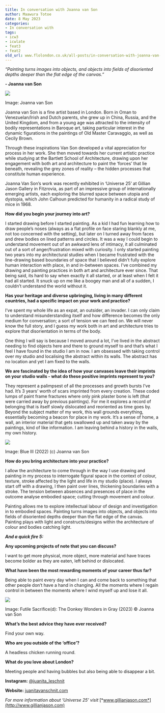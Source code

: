 ```yaml
---
title: In conversation with Joanna van Son
author: Maawura Totoe
date: 8 May 2023
categories:
- In conversation with
tags:
- icw3
- icwlate
- feat3
- feat2
old_url: www.flolondon.co.uk/all-posts/in-conversation-with-joanna-van-son.html
---
```


*“Painting turns images into objects, and objects into fields of disoriented depths deeper than the flat edge of the canvas.”*

**- Joanna van Son**

![](https://images.squarespace-cdn.com/content/v1/5c9534c4af4683461d462c6b/860e5a2a-1d8e-4ec2-ba14-100ea3d2da87/Image_003+%281%29.jpg)

Image: Joanna van Son

Joanna van Son is a fine artist based in London. Born in Oman to Venezuelan/Irish and Dutch parents, she grew up in China, Russia, and the United Kingdom, and from a young age was attracted to the intensity of bodily representations in Baroque art, taking particular interest in the dynamic figurations in the paintings of Old Master Caravaggio, as well as Cecily Brown.

Through these inspirations Van Son developed a vital appreciation for process in her work. She then moved towards her current artistic practice while studying at the Bartlett School of Architecture, drawing upon her engagement with both art and architecture to paint the ‘forces’ that lie beneath, revealing the grey zones of reality – the hidden processes that constitute human experience.

Joanna Van Son’s work was recently exhibited in ‘Universe 25’ at Gillian Jason Gallery in Fitzrovia, as part of an impressive group of internationally emerging artists, each exploring the blurred space between utopia and dystopia, which John Calhoun predicted for humanity in a radical study of mice in 1968.

**How did you begin your journey into art?**

I started drawing before I started painting. As a kid I had fun learning how to draw people’s noses (always as a flat profile on face staring blankly at me, not too concerned with the setting), but later on I turned away from faces and drew bodies on lined patterns and circles. It was a way I could begin to understand movement out of an awkward lens of intimacy, it all culminated out of a sort of anger/frustration mixed with curiosity. I only started painting two years into my architectural studies when I became frustrated with the line-drawing based boundaries of space that I believed didn’t fully explore human interaction with place, in and in-between spaces. I’ve combined my drawing and painting practices in both art and architecture ever since. That being said, its hard to say when exactly it all started, or at least when I felt it had all started. It snuck up on me like a boogey man and all of a sudden, I couldn’t understand the world without it.

**Has your heritage and diverse upbringing, living in many different countries, had a specific impact on your work and practice?**

I’ve spent my whole life as an expat, an outsider, an invader. I can only claim to understand misunderstanding itself and how difference becomes the only medium for conversation; a sort of tension we can feed on. We will never know the full story, and I guess my work both in art and architecture tries to explore that disorientation in terms of the body.

One thing I will say is because I moved around a lot, I’ve lived in the abstract needing to find objects here and there to ground myself to and that’s what I feel I have found in the studio I am in now. I am obsessed with taking control over my studio and localising the abstract within its walls. The abstract has no location and yet I am fixed to the walls.

**We are fascinated by the idea of how your canvases leave their imprints on your studio walls - what do these positive imprints represent to you?**

They represent a palimpsest of all the processes and growth bursts I’ve had. It’s 3 years’ worth of scars imprinted from every creation. These coded lumps of paint frame fractures where only pink plaster bone is left (that were carried away by previous paintings). For me it explores a record of belonging that is itself slowly dislocated and reoriented as time goes by. Beyond the subject matter of my work, this wall grounds everything, essentially becoming a beacon for place in my work. It’s a sense of home, a wall, an interior material that gets swallowed up and taken away by the paintings, kind of like information. I am leaving behind a history in the walls, my own history.

![](https://images.squarespace-cdn.com/content/v1/5c9534c4af4683461d462c6b/6d1b08f7-f083-4d9c-9063-be14d12526b1/JVS-PAI-0002-image-4+%281%29.jpg)

Image: Blue III (2022) (c) Joanna van Son

**How do you bring architecture into your practice?**

I allow the architecture to come through in the way I use drawing and painting in my process to interrogate figural space in the context of colour, texture, stroke affected by the light and life in my studio (place). I always start off with a drawing, I then paint over lines, thickening boundaries with a stroke. The tension between absences and presences of place in the outcome analyse embodied space; cutting through movement and colour.

Painting allows me to explore intellectual labour of design and investigation in to embodied spaces. Painting turns images into objects, and objects into fields of disoriented depths deeper than the flat edge of the canvas. Painting plays with light and constructs/designs within the architecture of colour and bodies catching light.

***And a quick fire 5:***

**Any upcoming projects of note that you can discuss?**

I want to get more physical, more object, more material and have traces become bolder as they are eaten, left behind or dislocated.

**What have been the most rewarding moments of your career thus far?**

Being able to paint every day when I can and come back to something that other people don’t have a hand in changing. All the moments where I regain control in between the moments where I wind myself up and lose it all.

![](https://images.squarespace-cdn.com/content/v1/5c9534c4af4683461d462c6b/44855a66-b4e9-4336-bcc9-8a0f3e5a5437/JVS-PAI-0001-image-2+%281%29.jpg)

Image: Futile Sacrifice(d): The Donkey Wonders in Gray (2023) © Joanna van Son

**What’s the best advice they have ever received?**

Find your own way.

**Who are you outside of the ‘office’?**

A headless chicken running round.

**What do you love about London?**

Meeting people and having bubbles but also being able to disappear a bit.

**Instagram:** [@juanita\_leschnit](https://www.instagram.com/juanita_leschnit/?hl=en)

**Website:** [juanitavanschnit.com](https://www.juanitavanschnit.com/)

*For more information about ‘Universe 25’ visit* [*www.gillianjason.com*](http://www.gillianjason.com)